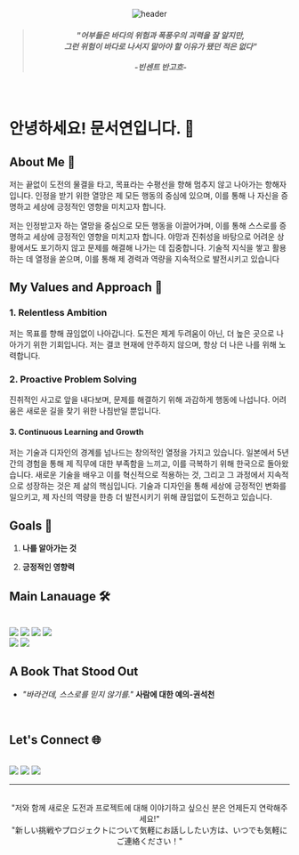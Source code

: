 <div align="center">

![header](https://capsule-render.vercel.app/api?type=venom&height=200&section=header&fontSize=70)


>#####  "어부들은 바다의 위험과 폭풍우의 괴력을 잘 알지만, <br>그런 위험이 바다로 나서지 말아야 할 이유가 됐던 적은 없다"<br><br>-빈센트 반고흐- 

</div>

<br>

# 안녕하세요! 문서연입니다. :wave:



## About Me 🚢
저는 끝없이 도전의 물결을 타고, 목표라는 수평선을 향해 멈추지 않고 나아가는 항해자입니다.   인정을 받기 위한 열망은 제 모든 행동의 중심에 있으며, 이를 통해 나 자신을 증명하고 세상에 긍정적인 영향을 미치고자 합니다.

저는 인정받고자 하는 열망을 중심으로 모든 행동을 이끌어가며, 이를 통해 스스로를 증명하고 세상에 긍정적인 영향을 미치고자 합니다.   야망과 진취성을 바탕으로 어려운 상황에서도 포기하지 않고 문제를 해결해 나가는 데 집중합니다. 기술적 지식을 쌓고 활용하는 데 열정을 쏟으며, 이를 통해 제 경력과 역량을 지속적으로 발전시키고 있습니다


## My Values and Approach 🌟

### 1. Relentless Ambition
저는 목표를 향해 끊임없이 나아갑니다.   도전은 제게 두려움이 아닌, 더 높은 곳으로 나아가기 위한 기회입니다. 저는 결코 현재에 안주하지 않으며, 항상 더 나은 나를 위해 노력합니다.

### 2. Proactive Problem Solving
진취적인 사고로 앞을 내다보며, 문제를 해결하기 위해 과감하게 행동에 나섭니다.   어려움은 새로운 길을 찾기 위한 나침반일 뿐입니다.

#### 3. Continuous Learning and Growth
저는 기술과 디자인의 경계를 넘나드는 창의적인 열정을 가지고 있습니다.   일본에서 5년간의 경험을 통해 제 직무에 대한 부족함을 느끼고, 이를 극복하기 위해 한국으로 돌아왔습니다. 새로운 기술을 배우고 이를 혁신적으로 적용하는 것, 그리고 그 과정에서 지속적으로 성장하는 것은 제 삶의 핵심입니다.   기술과 디자인을 통해 세상에 긍정적인 변화를 일으키고, 제 자신의 역량을 한층 더 발전시키기 위해 끊임없이 도전하고 있습니다.


## Goals 🎯

1. **나를 알아가는 것** 

2. **긍정적인 영향력**


## Main Lanauage 🛠️
<br>
<div align="left">
<img src="https://img.shields.io/badge/python-%233776AB.svg?&style=for-the-badge&logo=python&logoColor=white" />
<img src="https://img.shields.io/badge/mysql-%234479A1.svg?&style=for-the-badge&logo=mysql&logoColor=white" />
 <img src="https://img.shields.io/badge/figma-%23F24E1E.svg?&style=for-the-badge&logo=figma&logoColor=white" />
 <img src="https://img.shields.io/badge/adobe%20photoshop-%2331A8FF.svg?&style=for-the-badge&logo=adobe%20photoshop&logoColor=white" /><br>
 <img src="https://img.shields.io/badge/adobe%20illustrator-%23FF9A00.svg?&style=for-the-badge&logo=adobe%20illustrator&logoColor=black" />
 <img src="https://img.shields.io/badge/git-%23F05032.svg?&style=for-the-badge&logo=git&logoColor=white" />
<br>
</div>


## A Book That Stood Out 
- *"바라건데, 스스로를 믿지 않기를."* **사람에 대한 예의-권석천** 
<br>


## Let's Connect 🌐 
<br>
<a href='www.linkedin.com/in/seoyeon-moon-33ab97320'><img src="https://img.shields.io/badge/LinkedIn-0077B5?style=for-the-badge&logo=linkedin&logoColor=white" /></a>
<a href='moonseoyeon@gmail.com'><img src="https://img.shields.io/badge/Gmail-D14836?style=for-the-badge&logo=gmail&logoColor=white" /></a>
<a href='https://github.com/MunSeoYeon'><img src="https://img.shields.io/badge/GitHub%20Pages-222222?style=for-the-badge&logo=GitHub%20Pages&logoColor=white" /></a>

---

<div align="center">
<br>"저와 함께 새로운 도전과 프로젝트에 대해 이야기하고 싶으신 분은 언제든지 연락해주세요!"<br>
"新しい挑戦やプロジェクトについて気軽にお話ししたい方は、いつでも気軽にご連絡ください！"

</div>
<br>